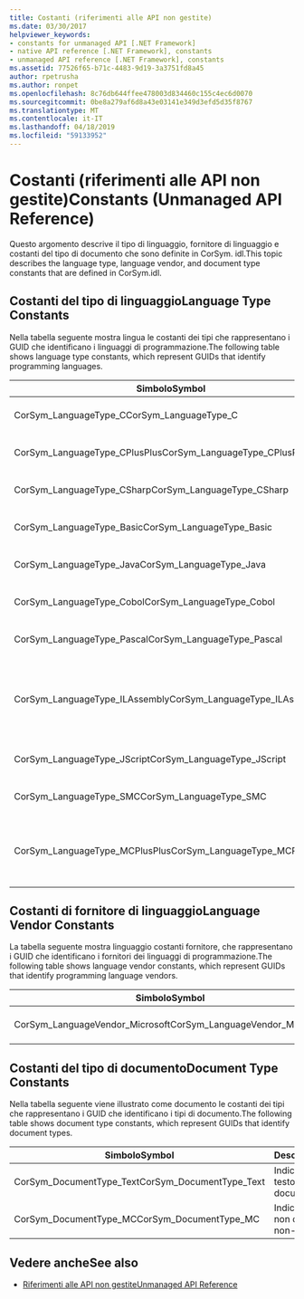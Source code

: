 ```yaml
---
title: Costanti (riferimenti alle API non gestite)
ms.date: 03/30/2017
helpviewer_keywords:
- constants for unmanaged API [.NET Framework]
- native API reference [.NET Framework], constants
- unmanaged API reference [.NET Framework], constants
ms.assetid: 77526f65-b71c-4483-9d19-3a3751fd8a45
author: rpetrusha
ms.author: ronpet
ms.openlocfilehash: 8c76db644ffee478003d834460c155c4ec6d0070
ms.sourcegitcommit: 0be8a279af6d8a43e03141e349d3efd5d35f8767
ms.translationtype: MT
ms.contentlocale: it-IT
ms.lasthandoff: 04/18/2019
ms.locfileid: "59133952"
---
```

# <a name="constants-unmanaged-api-reference"></a><span data-ttu-id="729bf-102">Costanti (riferimenti alle API non gestite)</span><span class="sxs-lookup"><span data-stu-id="729bf-102">Constants (Unmanaged API Reference)</span></span>
<span data-ttu-id="729bf-103">Questo argomento descrive il tipo di linguaggio, fornitore di linguaggio e costanti del tipo di documento che sono definite in CorSym. idl.</span><span class="sxs-lookup"><span data-stu-id="729bf-103">This topic describes the language type, language vendor, and document type constants that are defined in CorSym.idl.</span></span>  
  
## <a name="language-type-constants"></a><span data-ttu-id="729bf-104">Costanti del tipo di linguaggio</span><span class="sxs-lookup"><span data-stu-id="729bf-104">Language Type Constants</span></span>  
 <span data-ttu-id="729bf-105">Nella tabella seguente mostra lingua le costanti dei tipi che rappresentano i GUID che identificano i linguaggi di programmazione.</span><span class="sxs-lookup"><span data-stu-id="729bf-105">The following table shows language type constants, which represent GUIDs that identify programming languages.</span></span>  
  
|<span data-ttu-id="729bf-106">Simbolo</span><span class="sxs-lookup"><span data-stu-id="729bf-106">Symbol</span></span>|<span data-ttu-id="729bf-107">Descrizione</span><span class="sxs-lookup"><span data-stu-id="729bf-107">Description</span></span>|  
|------------|-----------------|  
|<span data-ttu-id="729bf-108">CorSym_LanguageType_C</span><span class="sxs-lookup"><span data-stu-id="729bf-108">CorSym_LanguageType_C</span></span>|<span data-ttu-id="729bf-109">Indica il linguaggio C.</span><span class="sxs-lookup"><span data-stu-id="729bf-109">Indicates the C language.</span></span>|  
|<span data-ttu-id="729bf-110">CorSym_LanguageType_CPlusPlus</span><span class="sxs-lookup"><span data-stu-id="729bf-110">CorSym_LanguageType_CPlusPlus</span></span>|<span data-ttu-id="729bf-111">Indica il linguaggio C++.</span><span class="sxs-lookup"><span data-stu-id="729bf-111">Indicates the C++ language.</span></span>|  
|<span data-ttu-id="729bf-112">CorSym_LanguageType_CSharp</span><span class="sxs-lookup"><span data-stu-id="729bf-112">CorSym_LanguageType_CSharp</span></span>|<span data-ttu-id="729bf-113">Indica il C# linguaggio.</span><span class="sxs-lookup"><span data-stu-id="729bf-113">Indicates the C# language.</span></span>|  
|<span data-ttu-id="729bf-114">CorSym_LanguageType_Basic</span><span class="sxs-lookup"><span data-stu-id="729bf-114">CorSym_LanguageType_Basic</span></span>|<span data-ttu-id="729bf-115">Indica il linguaggio di base.</span><span class="sxs-lookup"><span data-stu-id="729bf-115">Indicates the Basic language.</span></span>|  
|<span data-ttu-id="729bf-116">CorSym_LanguageType_Java</span><span class="sxs-lookup"><span data-stu-id="729bf-116">CorSym_LanguageType_Java</span></span>|<span data-ttu-id="729bf-117">Indica il linguaggio Java.</span><span class="sxs-lookup"><span data-stu-id="729bf-117">Indicates the Java language.</span></span>|  
|<span data-ttu-id="729bf-118">CorSym_LanguageType_Cobol</span><span class="sxs-lookup"><span data-stu-id="729bf-118">CorSym_LanguageType_Cobol</span></span>|<span data-ttu-id="729bf-119">Indica il linguaggio COBOL.</span><span class="sxs-lookup"><span data-stu-id="729bf-119">Indicates the COBOL language.</span></span>|  
|<span data-ttu-id="729bf-120">CorSym_LanguageType_Pascal</span><span class="sxs-lookup"><span data-stu-id="729bf-120">CorSym_LanguageType_Pascal</span></span>|<span data-ttu-id="729bf-121">Indica il linguaggio Pascal.</span><span class="sxs-lookup"><span data-stu-id="729bf-121">Indicates the Pascal language.</span></span>|  
|<span data-ttu-id="729bf-122">CorSym_LanguageType_ILAssembly</span><span class="sxs-lookup"><span data-stu-id="729bf-122">CorSym_LanguageType_ILAssembly</span></span>|<span data-ttu-id="729bf-123">Indica il codice di assembly di Microsoft intermediate language (MSIL).</span><span class="sxs-lookup"><span data-stu-id="729bf-123">Indicates the Microsoft intermediate language (MSIL) assembly code.</span></span>|  
|<span data-ttu-id="729bf-124">CorSym_LanguageType_JScript</span><span class="sxs-lookup"><span data-stu-id="729bf-124">CorSym_LanguageType_JScript</span></span>|<span data-ttu-id="729bf-125">Indica il linguaggio JScript.</span><span class="sxs-lookup"><span data-stu-id="729bf-125">Indicates the JScript language.</span></span>|  
|<span data-ttu-id="729bf-126">CorSym_LanguageType_SMC</span><span class="sxs-lookup"><span data-stu-id="729bf-126">CorSym_LanguageType_SMC</span></span>|<span data-ttu-id="729bf-127">Indica il linguaggio SMC.</span><span class="sxs-lookup"><span data-stu-id="729bf-127">Indicates the SMC language.</span></span>|  
|<span data-ttu-id="729bf-128">CorSym_LanguageType_MCPlusPlus</span><span class="sxs-lookup"><span data-stu-id="729bf-128">CorSym_LanguageType_MCPlusPlus</span></span>|<span data-ttu-id="729bf-129">Indica il linguaggio C++ abilitato per .NET Framework.</span><span class="sxs-lookup"><span data-stu-id="729bf-129">Indicates the C++ language enabled for the .NET Framework.</span></span>|  
  
## <a name="language-vendor-constants"></a><span data-ttu-id="729bf-130">Costanti di fornitore di linguaggio</span><span class="sxs-lookup"><span data-stu-id="729bf-130">Language Vendor Constants</span></span>  
 <span data-ttu-id="729bf-131">La tabella seguente mostra linguaggio costanti fornitore, che rappresentano i GUID che identificano i fornitori dei linguaggi di programmazione.</span><span class="sxs-lookup"><span data-stu-id="729bf-131">The following table shows language vendor constants, which represent GUIDs that identify programming language vendors.</span></span>  
  
|<span data-ttu-id="729bf-132">Simbolo</span><span class="sxs-lookup"><span data-stu-id="729bf-132">Symbol</span></span>|<span data-ttu-id="729bf-133">Descrizione</span><span class="sxs-lookup"><span data-stu-id="729bf-133">Description</span></span>|  
|------------|-----------------|  
|<span data-ttu-id="729bf-134">CorSym_LanguageVendor_Microsoft</span><span class="sxs-lookup"><span data-stu-id="729bf-134">CorSym_LanguageVendor_Microsoft</span></span>|<span data-ttu-id="729bf-135">Indica a Microsoft.</span><span class="sxs-lookup"><span data-stu-id="729bf-135">Indicates Microsoft.</span></span>|  
  
## <a name="document-type-constants"></a><span data-ttu-id="729bf-136">Costanti del tipo di documento</span><span class="sxs-lookup"><span data-stu-id="729bf-136">Document Type Constants</span></span>  
 <span data-ttu-id="729bf-137">Nella tabella seguente viene illustrato come documento le costanti dei tipi che rappresentano i GUID che identificano i tipi di documento.</span><span class="sxs-lookup"><span data-stu-id="729bf-137">The following table shows document type constants, which represent GUIDs that identify document types.</span></span>  
  
|<span data-ttu-id="729bf-138">Simbolo</span><span class="sxs-lookup"><span data-stu-id="729bf-138">Symbol</span></span>|<span data-ttu-id="729bf-139">Descrizione</span><span class="sxs-lookup"><span data-stu-id="729bf-139">Description</span></span>|  
|------------|-----------------|  
|<span data-ttu-id="729bf-140">CorSym_DocumentType_Text</span><span class="sxs-lookup"><span data-stu-id="729bf-140">CorSym_DocumentType_Text</span></span>|<span data-ttu-id="729bf-141">Indica un documento di testo.</span><span class="sxs-lookup"><span data-stu-id="729bf-141">Indicates a text document.</span></span>|  
|<span data-ttu-id="729bf-142">CorSym_DocumentType_MC</span><span class="sxs-lookup"><span data-stu-id="729bf-142">CorSym_DocumentType_MC</span></span>|<span data-ttu-id="729bf-143">Indica un documento non di testo.</span><span class="sxs-lookup"><span data-stu-id="729bf-143">Indicates a non-text document.</span></span>|  
  
## <a name="see-also"></a><span data-ttu-id="729bf-144">Vedere anche</span><span class="sxs-lookup"><span data-stu-id="729bf-144">See also</span></span>

- [<span data-ttu-id="729bf-145">Riferimenti alle API non gestite</span><span class="sxs-lookup"><span data-stu-id="729bf-145">Unmanaged API Reference</span></span>](../../../docs/framework/unmanaged-api/index.md)
